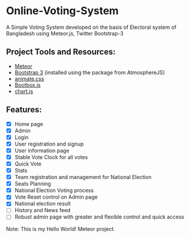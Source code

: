 Online-Voting-System
====================

A Simple Voting System developed on the basis of Electoral system of Bangladesh using Meteor.js, Twitter Bootstrap-3

Project Tools and Resources:
------------------
 * [Meteor](http://meteor.com)
 * [Bootstrap 3](http://getbootstrap.com) (installed using the package from AtmosphereJS)
 * [animate.css](http://daneden.github.io/animate.css/)
 * [Bootbox.js](http://bootboxjs.com/)
 * [chart.js](https://atmospherejs.com/chart/chart)

Features:  
---------
  - [x] Home page
  - [x] Admin
  - [x] Login
  - [x] User registration and signup
  - [x] User information page
  - [x] Stable Vote Clock for all votes 
  - [x] Quick Vote 
  - [x] Stats 
  - [x] Team registration and management for National Election
  - [x] Seats Planning 
  - [x] National Election Voting process
  - [x] Vote Reset control on Admin page
  - [x] National election result
  - [ ] History and News feed
  - [ ] Robust admin page with greater and flexible control and quick access

Note: This is my Hello World! Meteor project.
